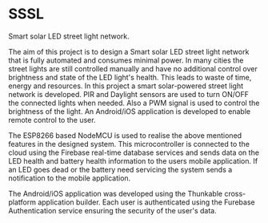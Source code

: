 # SSSL
Smart solar LED street light network.

The aim of this project is to design a Smart solar LED street light network that is fully automated and consumes minimal power.
In many cities the street lights are still controlled manually and have no additional control over brightness and state of the LED light's health.
This leads to waste of time, energy and resources. In this project a smart solar-powered street light network is developed. PIR and Daylight sensors are used to turn ON/OFF the connected lights when needed. Also a PWM signal is used to control the brightness of the light. An Android/iOS application is developed to enable remote control to the user.

The ESP8266 based NodeMCU is used to realise the above mentioned features in the designed system. This microcontroller is connected to the cloud using the Firebase real-time database services and sends data on the LED health and battery health information to the users mobile application. If an LED goes dead or the battery need servicing the system sends a notification to the mobile application. 

The Android/iOS application was developed using the Thunkable cross-platform application builder. Each user is authenticated using the Furebase Authentication service ensuring the security of the user's data. 


